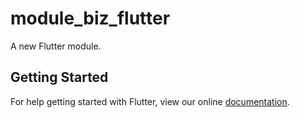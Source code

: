 # module_biz_flutter

A new Flutter module.

## Getting Started

For help getting started with Flutter, view our online
[documentation](https://flutter.dev/).

